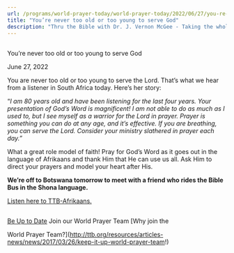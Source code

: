 ```yaml
---
url: /programs/world-prayer-today/world-prayer-today/2022/06/27/you-re-never-too-old-or-too-young-to-serve-god
title: "You’re never too old or too young to serve God"
description: "Thru the Bible with Dr. J. Vernon McGee - Taking the whole Word to the whole world"
---
```







## 
 You’re never too old or too young to serve God


June 27, 2022




You are never too old or too young to serve the Lord. That’s what we hear from a listener in South Africa today. Here’s her story:

“*I am 80 years old and have been listening for the last four years. Your presentation of God’s Word is magnificent! I am not able to do as much as I used to, but I see myself as a warrior for the Lord in prayer. Prayer is something you can do at any age, and it’s effective. If you are breathing, you can serve the Lord. Consider your ministry slathered in prayer each day.”*

What a great role model of faith! Pray for God’s Word as it goes out in the language of Afrikaans and thank Him that He can use us all. Ask Him to direct your prayers and model your heart after His. 

**We’re off to Botswana tomorrow to meet with a friend who rides the Bible Bus in the Shona language.**

[Listen here to TTB-Afrikaans.](https://ttb.twr.org/home/day,201/language,AFR)







## 




[Be Up to Date](http://feeds.feedburner.com/WorldPrayerToday "World Prayer Today RSS Feed")
Join our World Prayer Team
[Why join the  

World Prayer Team?](http://ttb.org/resources/articles-news/news/2017/03/26/keep-it-up-world-prayer-team!)





